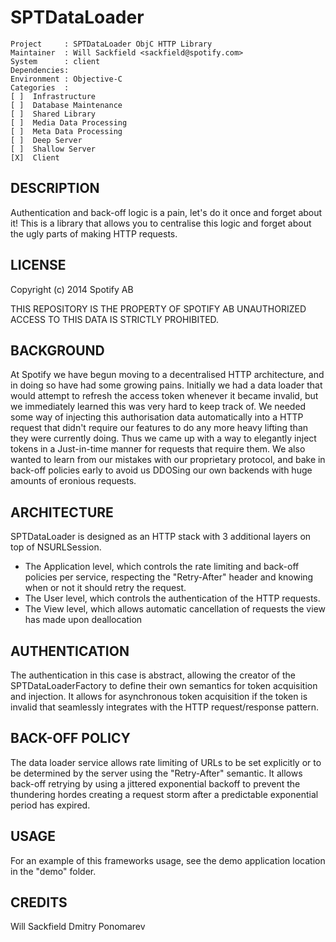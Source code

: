 # SPTDataLoader

```
Project     : SPTDataLoader ObjC HTTP Library
Maintainer  : Will Sackfield <sackfield@spotify.com>
System      : client
Dependencies: 
Environment : Objective-C
Categories  :
[ ]  Infrastructure
[ ]  Database Maintenance
[ ]  Shared Library
[ ]  Media Data Processing
[ ]  Meta Data Processing
[ ]  Deep Server
[ ]  Shallow Server
[X]  Client
```

## DESCRIPTION
Authentication and back-off logic is a pain, let's do it once and forget about it! This is a library that allows you to centralise this logic and forget about the ugly parts of making HTTP requests.

## LICENSE
Copyright (c) 2014 Spotify AB

THIS REPOSITORY IS THE PROPERTY OF SPOTIFY AB
UNAUTHORIZED ACCESS TO THIS DATA IS STRICTLY PROHIBITED.

## BACKGROUND
At Spotify we have begun moving to a decentralised HTTP architecture, and in doing so have had some growing pains. Initially we had a data loader that would attempt to refresh the access token whenever it became invalid, but we immediately learned this was very hard to keep track of. We needed some way of injecting this authorisation data automatically into a HTTP request that didn't require our features to do any more heavy lifting than they were currently doing. Thus we came up with a way to elegantly inject tokens in a Just-in-time manner for requests that require them. We also wanted to learn from our mistakes with our proprietary protocol, and bake in back-off policies early to avoid us DDOSing our own backends with huge amounts of eronious requests.

## ARCHITECTURE
SPTDataLoader is designed as an HTTP stack with 3 additional layers on top of NSURLSession.
* The Application level, which controls the rate limiting and back-off policies per service, respecting the "Retry-After" header and knowing when or not it should retry the request.
* The User level, which controls the authentication of the HTTP requests.
* The View level, which allows automatic cancellation of requests the view has made upon deallocation

## AUTHENTICATION
The authentication in this case is abstract, allowing the creator of the SPTDataLoaderFactory to define their own semantics for token acquisition and injection. It allows for asynchronous token acquisition if the token is invalid that seamlessly integrates with the HTTP request/response pattern.

## BACK-OFF POLICY
The data loader service allows rate limiting of URLs to be set explicitly or to be determined by the server using the "Retry-After" semantic. It allows back-off retrying by using a jittered exponential backoff to prevent the thundering hordes creating a request storm after a predictable exponential period has expired.

## USAGE
For an example of this frameworks usage, see the demo application location in the "demo" folder.

## CREDITS
Will Sackfield
Dmitry Ponomarev
